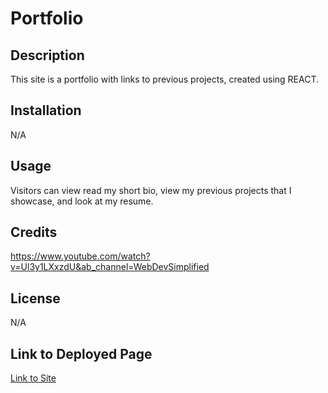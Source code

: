 # Portfolio

## Description
This site is a portfolio with links to previous projects, created using REACT.
## Installation
N/A

## Usage
Visitors can view read my short bio, view my previous projects that I showcase, and look at my resume.

## Credits
https://www.youtube.com/watch?v=Ul3y1LXxzdU&ab_channel=WebDevSimplified

## License
N/A

## Link to Deployed Page
[Link to Site](https://cgordon5025.github,io/Portfolio)